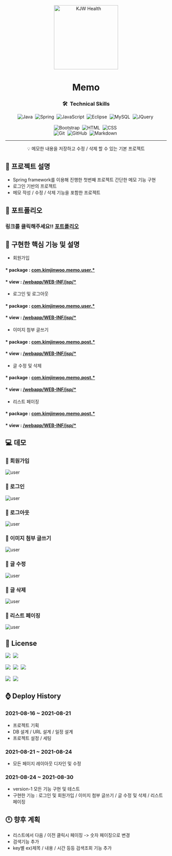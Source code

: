 <p align="center">
 <img src="https://cdn.pixabay.com/photo/2013/07/12/15/39/post-it-150262__340.png" height="200px" alt="KJW Health"></a>
</p>

<h1 align="center">Memo</h1>

<div align="center">

### 🛠 &nbsp;Technical Skills
![Java](https://img.shields.io/badge/-Java-05122A?style=flat&logo=Java)&nbsp;
![Spring](https://img.shields.io/badge/-Spring-05122A?style=flat&logo=spring)&nbsp;
![JavaScript](https://img.shields.io/badge/-JavaScript-05122A?style=flat&logo=javascript)&nbsp;
![Eclipse](https://img.shields.io/badge/-Eclipse-05122A?style=flat&logo=Eclipse)&nbsp;
![MySQL](https://img.shields.io/badge/-MySQL-05122A?style=flat&logo=MySQL)&nbsp;
![JQuery](https://img.shields.io/badge/-JQuery-05122A?style=flat&logo=JQuery)&nbsp;\
<br>
![Bootstrap](https://img.shields.io/badge/-Bootstrap-05122A?style=flat&logo=bootstrap&logoColor=563D7C)&nbsp;
![HTML](https://img.shields.io/badge/-HTML-05122A?style=flat&logo=HTML5)&nbsp;
![CSS](https://img.shields.io/badge/-CSS-05122A?style=flat&logo=CSS3&logoColor=1572B6)&nbsp;\
![Git](https://img.shields.io/badge/-Git-05122A?style=flat&logo=git)&nbsp;
![GitHub](https://img.shields.io/badge/-GitHub-05122A?style=flat&logo=github)&nbsp;
![Markdown](https://img.shields.io/badge/-Markdown-05122A?style=flat&logo=markdown)&nbsp;

</div>

---

<p align = "center">💡 메모한 내용을 저장하고 수정 / 삭제 할 수 있는 기본 프로젝트</p>

## :book: 프로젝트 설명

* Spring framework를 이용해 진행한 첫번째 프로젝트 간단한 메모 기능 구현
* 로그인 기반의 프로젝트
* 메모 작성 / 수정 / 삭제 기능을 포함한 프로젝트

## :page_facing_up: 포트폴리오

### 링크를 클릭해주세요!! [포트폴리오](portfolio.pdf) 

## :paperclip: 구현한 핵심 기능 및 설명

* 회원가입
 #### * package : [com.kimjinwoo.memo.user.*](https://github.com/kjw7580/spring_memo_0816/tree/develop/src/main/java/com/kimjinwoo/memo/user)
 #### * view : [/webapp/WEB-INF/jsp/*](https://github.com/kjw7580/spring_memo_0816/tree/develop/src/main/webapp/WEB-INF/jsp/user)
* 로그인 및 로그아웃
 #### * package : [com.kimjinwoo.memo.user.*](https://github.com/kjw7580/spring_memo_0816/tree/develop/src/main/java/com/kimjinwoo/memo/user)
 #### * view : [/webapp/WEB-INF/jsp/*](https://github.com/kjw7580/spring_memo_0816/tree/develop/src/main/webapp/WEB-INF/jsp/user)
* 이미지 첨부 글쓰기
 #### * package : [com.kimjinwoo.memo.post.*](https://github.com/kjw7580/spring_memo_0816/tree/develop/src/main/java/com/kimjinwoo/memo/post)
 #### * view : [/webapp/WEB-INF/jsp/*](https://github.com/kjw7580/spring_memo_0816/tree/develop/src/main/webapp/WEB-INF/jsp/post)
* 글 수정 및 삭제
 #### * package : [com.kimjinwoo.memo.post.*](https://github.com/kjw7580/spring_memo_0816/tree/develop/src/main/java/com/kimjinwoo/memo/post)
 #### * view : [/webapp/WEB-INF/jsp/*](https://github.com/kjw7580/spring_memo_0816/tree/develop/src/main/webapp/WEB-INF/jsp/post)
* 리스트 페이징
 #### * package : [com.kimjinwoo.memo.post.*](https://github.com/kjw7580/spring_memo_0816/tree/develop/src/main/java/com/kimjinwoo/memo/post)
 #### * view : [/webapp/WEB-INF/jsp/*](https://github.com/kjw7580/spring_memo_0816/tree/develop/src/main/webapp/WEB-INF/jsp/post)
 
## :computer: 데모

### :bell: 회원가입
![user](demogif/memosignup.gif)
### :bell: 로그인
![user](demogif/memosignin.gif)
### :bell: 로그아웃
![user](demogif/memosignout.gif)
### :bell: 이미지 첨부 글쓰기
![user](demogif/memoinsert.gif)
### :bell: 글 수정
![user](demogif/memoupdate.gif)
### :bell: 글 삭제
![user](demogif/memodelete.gif)
### :bell: 리스트 페이징
![user](demogif/memopaging.gif)


## :scroll: License

![](https://img.shields.io/badge/Tomcat-Apache%20License%202.0-brightgreen)&nbsp;
![](https://img.shields.io/badge/Spring%20framework-Apache%20License%202.0-orange)&nbsp;
<br><br>
![](https://img.shields.io/badge/Mysql-GPLv2%20or%20proprietary-red)&nbsp;
![](https://img.shields.io/badge/Mybatis-Apache%20License%202.0-blue)&nbsp;
![](https://img.shields.io/badge/Bootstrap-MIT%20License-yellow)&nbsp;
<br><br>
![](https://img.shields.io/badge/jQuery-MIT%20License-lightgrey)&nbsp;
![](https://img.shields.io/badge/%EC%9D%B4%EB%AF%B8%EC%A7%80%20%EC%B6%9C%EC%B2%98-pixabay-yellowgreen)&nbsp;

## :watch: Deploy History

### 2021-08-16 ~ 2021-08-21

- 프로젝트 기획
- DB 설계 / URL 설계 / 일정 설계
- 프로젝트 설정 / 세팅

### 2021-08-21 ~ 2021-08-24

- 모든 페이지 레이아웃 디자인 및 수정

### 2021-08-24 ~ 2021-08-30

- version-1 모든 기능 구현 및 테스트
- 구현한 기능 : 로그인 및 회원가입 / 이미지 첨부 글쓰기 / 글 수정 및 삭제 / 리스트 페이징


## :clock12: 향후 계획

 * 리스트에서 다음 / 이전 클릭시 페이징 -> 숫자 페이징으로 변경
 * 검색기능 추가
 * key별 ex)제목 / 내용 / 시간 등등 검색조회 기능 추가
